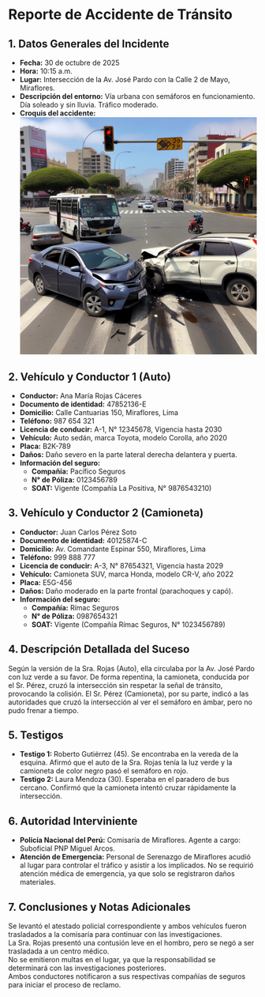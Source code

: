 # Reporte de Accidente de Tránsito

## 1. Datos Generales del Incidente
- **Fecha:** 30 de octubre de 2025  
- **Hora:** 10:15 a.m.  
- **Lugar:** Intersección de la Av. José Pardo con la Calle 2 de Mayo, Miraflores.  
- **Descripción del entorno:** Vía urbana con semáforos en funcionamiento. Día soleado y sin lluvia. Tráfico moderado.  
- **Croquis del accidente:** ![Croquis del accidente](../images/bbc5eef0-5781-4c63-b454-308a785a15bc-imagen.png)

## 2. Vehículo y Conductor 1 (Auto)
- **Conductor:** Ana María Rojas Cáceres  
- **Documento de identidad:** 47852136-E  
- **Domicilio:** Calle Cantuarias 150, Miraflores, Lima  
- **Teléfono:** 987 654 321  
- **Licencia de conducir:** A-1, N° 12345678, Vigencia hasta 2030  
- **Vehículo:** Auto sedán, marca Toyota, modelo Corolla, año 2020  
- **Placa:** B2K-789  
- **Daños:** Daño severo en la parte lateral derecha delantera y puerta.  
- **Información del seguro:**  
  - **Compañía:** Pacífico Seguros  
  - **N° de Póliza:** 0123456789  
  - **SOAT:** Vigente (Compañía La Positiva, N° 9876543210)

## 3. Vehículo y Conductor 2 (Camioneta)
- **Conductor:** Juan Carlos Pérez Soto  
- **Documento de identidad:** 40125874-C  
- **Domicilio:** Av. Comandante Espinar 550, Miraflores, Lima  
- **Teléfono:** 999 888 777  
- **Licencia de conducir:** A-3, N° 87654321, Vigencia hasta 2029  
- **Vehículo:** Camioneta SUV, marca Honda, modelo CR-V, año 2022  
- **Placa:** E5G-456  
- **Daños:** Daño moderado en la parte frontal (parachoques y capó).  
- **Información del seguro:**  
  - **Compañía:** Rímac Seguros  
  - **N° de Póliza:** 0987654321  
  - **SOAT:** Vigente (Compañía Rímac Seguros, N° 1023456789)

## 4. Descripción Detallada del Suceso
Según la versión de la Sra. Rojas (Auto), ella circulaba por la Av. José Pardo con luz verde a su favor. De forma repentina, la camioneta, conducida por el Sr. Pérez, cruzó la intersección sin respetar la señal de tránsito, provocando la colisión. El Sr. Pérez (Camioneta), por su parte, indicó a las autoridades que cruzó la intersección al ver el semáforo en ámbar, pero no pudo frenar a tiempo.

## 5. Testigos
- **Testigo 1:** Roberto Gutiérrez (45). Se encontraba en la vereda de la esquina. Afirmó que el auto de la Sra. Rojas tenía la luz verde y la camioneta de color negro pasó el semáforo en rojo.  
- **Testigo 2:** Laura Mendoza (30). Esperaba en el paradero de bus cercano. Confirmó que la camioneta intentó cruzar rápidamente la intersección.

## 6. Autoridad Interviniente
- **Policía Nacional del Perú:** Comisaría de Miraflores. Agente a cargo: Suboficial PNP Miguel Arcos.  
- **Atención de Emergencia:** Personal de Serenazgo de Miraflores acudió al lugar para controlar el tráfico y asistir a los implicados. No se requirió atención médica de emergencia, ya que solo se registraron daños materiales.

## 7. Conclusiones y Notas Adicionales
Se levantó el atestado policial correspondiente y ambos vehículos fueron trasladados a la comisaría para continuar con las investigaciones.  
La Sra. Rojas presentó una contusión leve en el hombro, pero se negó a ser trasladada a un centro médico.  
No se emitieron multas en el lugar, ya que la responsabilidad se determinará con las investigaciones posteriores.  
Ambos conductores notificaron a sus respectivas compañías de seguros para iniciar el proceso de reclamo.